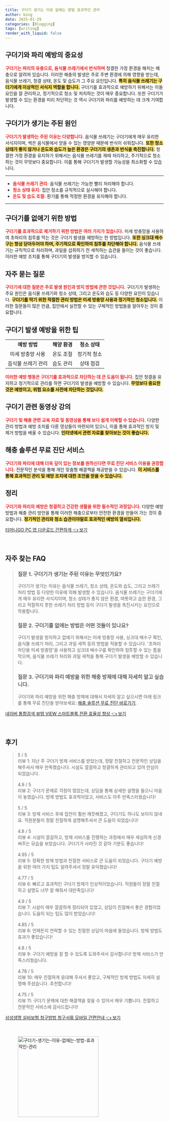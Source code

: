 ```yaml
---
title: 구더기 생기는 이유 없애는 방법 효과적인 관리
author: bing
date: 2025-01-29
categories: [Blogging]
tags: [writing]
render_with_liquid: false
---
```



<h2 id='구더기와_파리_예방'>구더기와 파리 예방의 중요성</h2>

<p><b><span style="color: #ee2323;">구더기는 파리의 유충으로, 음식물 쓰레기에서 번식하며</span></b> 청결한 가정 환경을 해치는 해충으로 알려져 있습니다. 이러한 해충의 발생은 주로 주변 환경에 의해 영향을 받는데, 음식물 쓰레기, 청결 상태, 온도 및 습도가 그 주요 요인입니다. <b><span style="background-color: #ffe066;">특히 음식물 쓰레기는 구더기에게 이상적인 서식지 역할을 합니다.</span></b> 구더기를 효과적으로 예방하기 위해서는 이들 요인을 잘 관리하고, 정기적으로 청소 및 처치하는 것이 매우 중요합니다. 또한 구더기가 발생할 수 있는 환경을 미리 차단하는 것 역시 구더기와 파리를 예방하는 데 크게 기여합니다.</p>

<h2 id='구더기_발생_원인'>구더기가 생기는 주된 원인</h2>

<p><b><span style="color: #ee2323;">구더기가 발생하는 주된 이유는 다양합니다.</span></b> 음식물 쓰레기는 구더기에게 매우 유리한 서식지이며, 썩은 음식물에서 얻을 수 있는 영양분 때문에 번식이 쉬워집니다. <b><span style="background-color: #ffe066;">또한 청소 상태가 좋지 않거나 온도와 습도가 높은 환경은 구더기의 생존과 번식을 촉진합니다.</span></b> 청결한 가정 환경을 유지하기 위해서는 음식물 쓰레기를 제때 처리하고, 주기적으로 청소하는 것이 무엇보다 중요합니다. 이를 통해 구더기가 발생할 가능성을 최소화할 수 있습니다.</p>

<hr />

<ul>
    <li><b><span style="color: #ee2323;">음식물 쓰레기 관리:</span></b> 음식물 쓰레기는 가능한 빨리 처리해야 합니다.</li>
    <li><b><span style="color: #ee2323;">청소 상태 유지:</span></b> 집안 청소를 규칙적으로 실시해야 합니다.</li>
    <li><b><span style="color: #ee2323;">온도 및 습도 조절:</span></b> 환기를 통해 적정한 환경을 유지해야 합니다.</li>
</ul>

<hr />

<h2 id='구더기_제거_방법'>구더기를 없애기 위한 방법</h2>

<p><b><span style="color: #ee2323;">구더기를 효과적으로 제거하기 위한 방법은 여러 가지가 있습니다.</span></b> 미세 방충망을 사용하여 초파리의 침투를 막는 것은 구더기 발생을 예방하는 한 방법입니다. <b><span style="background-color: #ffe066;">또한 싱크대 배수구는 항상 닫아두어야 하며, 주기적으로 확인하여 침투를 차단해야 합니다.</span></b> 음식물 쓰레기는 규칙적으로 처리하며, 과일을 섭취하기 전 세척하는 습관을 들이는 것이 좋습니다. 이러한 예방 조치를 통해 구더기의 발생을 방지할 수 있습니다.</p>

<h2 id='자주_묻는_질문'>자주 묻는 질문</h2>

<p><b><span style="color: #ee2323;">구더기에 대한 질문은 주로 발생 원인과 방지 방법에 관한 것입니다.</span></b> 구더기가 발생하는 주요 원인은 음식물 쓰레기와 청소 상태, 그리고 온도와 습도 등 다양한 요인이 있습니다. <b><span style="background-color: #ffe066;">구더기를 막기 위한 적절한 관리 방법은 미세 방충망 사용과 정기적인 청소입니다.</span></b> 이러한 질문들이 많은 만큼, 집안에서 실천할 수 있는 구체적인 방법들을 알아두는 것이 중요합니다.</p>

<h2 id='구더기_발생_예방_팁'>구더기 발생 예방을 위한 팁</h2>

<table>
    <tr>
        <td style="text-align: center; height: 17px;"><b>예방 방법</b></td>
        <td style="text-align: center; height: 17px;"><b>해양 환경</b></td>
        <td style="text-align: center; height: 17px;"><b>청소 상태</b></td>
    </tr>
    <tr>
        <td style="text-align: center; height: 17px;">미세 방충망 사용</td>
        <td style="text-align: center; height: 17px;">온도 조절</td>
        <td style="text-align: center; height: 17px;">정기적 청소</td>
    </tr>
    <tr>
        <td style="text-align: center; height: 17px;">음식물 쓰레기 관리</td>
        <td style="text-align: center; height: 17px;">습도 관리</td>
        <td style="text-align: center; height: 17px;">상태 점검</td>
    </tr>
</table>

<p><b><span style="color: #ee2323;">이러한 예방 행동은 구더기를 효과적으로 차단하는 데 큰 도움이 됩니다.</span></b> 집안 청결을 유지하고 정기적으로 관리를 하면 구더기의 발생을 예방할 수 있습니다. <b><span style="background-color: #ffe066;">무엇보다 중요한 것은 예방이고, 위험 요소를 사전에 차단하는 것입니다.</span></b></p>

<h2 id='동영상_강의'>구더기 관련 동영상 강의</h2>

<p><b><span style="color: #ee2323;">구더기 및 해충 관련 교육 자료 및 동영상을 통해 보다 쉽게 이해할 수 있습니다.</span></b> 다양한 관리 방법과 예방 조치를 다룬 영상들이 마련되어 있으니, 이를 통해 효과적인 방지 및 제거 방법을 배울 수 있습니다. <b><span style="background-color: #ffe066;">인터넷에서 관련 자료를 찾아보는 것이 좋습니다.</span></b></p>

<h2 id='무료_진단_서비스'>해충 솔루션 무료 진단 서비스</h2>

<p><b><span style="color: #ee2323;">구더기와 파리에 대해 더욱 깊이 있는 정보를 원하신다면 무료 진단 서비스 이용을 권장합니다.</span></b> 전문적인 분석을 통해 개인 맞춤형 해결책을 제공받을 수 있습니다. <b><span style="background-color: #ffe066;">이 서비스를 통해 효과적인 관리 및 예방 조치에 대한 조언을 받을 수 있습니다.</span></b></p>

<h2 id='정리'>정리</h2>

<p><b><span style="color: #ee2323;">구더기와 파리의 예방은 청결하고 건강한 생활을 위한 필수적인 과정입니다.</span></b> 다양한 예방 방법과 해충 관리 방안을 통해 이러한 해충으로부터 안전한 환경을 만들어 가는 것이 중요합니다. <b><span style="background-color: #ffe066;">정기적인 관리와 청소 습관이야말로 효과적인 예방의 열쇠입니다.</span></b></p>


<p><a class="click-button" title="티머니GO PC 앱 다운로드 간편하게" href="https://somered.github.io/posts/%ED%8B%B0%EB%A8%B8%EB%8B%88GO-PC-%EC%95%B1-%EB%8B%A4%EC%9A%B4%EB%A1%9C%EB%93%9C-%EA%B0%84%ED%8E%B8%ED%95%98%EA%B2%8C/" rel="dofollow">티머니GO PC 앱 다운로드 간편하게 👈 보기</a></p><br>
<h2 id='자주_찾는_FAQ'>자주 찾는 FAQ</h2>
<div itemscope="" itemtype="https://schema.org/FAQPage"> 
<blockquote> 
<div itemscope="" itemprop="mainEntity" itemtype="https://schema.org/Question"> 
<h3 itemprop="name">질문 1. 구더기가 생기는 주된 이유는 무엇인가요?</h3> 
<div itemscope="" itemprop="acceptedAnswer" itemtype="https://schema.org/Answer"> 
<span itemprop="text"> 
<p>구더기가 생기는 이유는 음식물 쓰레기, 청소 상태, 온도와 습도, 그리고 쓰레기 처리 방법 등 다양한 이유에 의해 발생할 수 있습니다. 음식물 쓰레기는 구더기에게 매우 유리한 서식지이며, 청소 상태가 좋지 않은 환경, 따뜻하고 습한 환경, 그리고 적절하지 못한 쓰레기 처리 방법 등이 구더기 발생을 촉진시키는 요인으로 작용합니다.</p> 
</span> 
</div> 
</div> 

<div itemscope="" itemprop="mainEntity" itemtype="https://schema.org/Question"> 
<h3 itemprop="name">질문 2. 구더기를 없애는 방법은 어떤 것들이 있나요?</h3> 
<div itemscope="" itemprop="acceptedAnswer" itemtype="https://schema.org/Answer"> 
<span itemprop="text"> 
<p>구더기 발생을 방지하고 없애기 위해서는 미세 방충망 사용, 싱크대 배수구 확인, 음식물 쓰레기 처리, 그리고 과일 세척 등의 방법을 적용할 수 있습니다. '초파리 차단용 미세 방충망'을 사용하고 싱크대 배수구를 확인하여 침투할 수 있는 틈을 막으며, 음식물 쓰레기 처리와 과일 세척을 통해 구더기 발생을 예방할 수 있습니다.</p> 
</span> 
</div> 
</div> 

<div itemscope="" itemprop="mainEntity" itemtype="https://schema.org/Question"> 
<h3 itemprop="name">질문 3. 구더기와 파리 예방을 위한 해충 방제에 대해 자세히 알고 싶습니다.</h3> 
<div itemscope="" itemprop="acceptedAnswer" itemtype="https://schema.org/Answer"> 
<span itemprop="text"> 
<p>구더기와 파리 예방을 위한 해충 방제에 대해서 자세히 알고 싶으시면 아래 링크를 통해 무료 진단을 받아보세요: <a href="#">해충 솔루션 무료 진단 바로가기</a>.</p> 
</span> 
</div> 
</div> 

</blockquote> 
</div>
<p><a class="click-button" title="네이버 통합검색 뷰탭 VIEW 스마트블록 전환 효율성 향상" href="https://somered.github.io/posts/%EB%84%A4%EC%9D%B4%EB%B2%84-%ED%86%B5%ED%95%A9%EA%B2%80%EC%83%89-%EB%B7%B0%ED%83%AD-VIEW-%EC%8A%A4%EB%A7%88%ED%8A%B8%EB%B8%94%EB%A1%9D-%EC%A0%84%ED%99%98-%ED%9A%A8%EC%9C%A8%EC%84%B1-%ED%96%A5%EC%83%81/" rel="dofollow">네이버 통합검색 뷰탭 VIEW 스마트블록 전환 효율성 향상 👈 보기</a></p><br>
<h2 id='후기'>후기</h2>
<div itemscope itemtype="https://schema.org/Product">
  <blockquote>
  <div itemprop="review" itemscope itemtype="https://schema.org/Review">
      <div itemprop="reviewRating" itemscope itemtype="https://schema.org/Rating"> <span itemprop="ratingValue">5</span> / <span itemprop="bestRating">5</span> </div>
      <span itemprop="reviewBody">리뷰 1: 지난 주 구더기 방제 서비스를 받았는데, 정말 친절하고 전문적인 상담을 해주셔서 매우 만족했습니다. 시설도 깔끔하고 청결하게 관리되고 있어 안심이 되었습니다.</span>
  </div>
  <br>
  <div itemprop="review" itemscope itemtype="https://schema.org/Review">
      <div itemprop="reviewRating" itemscope itemtype="https://schema.org/Rating"> <span itemprop="ratingValue">4.9</span> / <span itemprop="bestRating">5</span> </div>
      <span itemprop="reviewBody">리뷰 2: 구더기 문제로 걱정이 많았는데, 상담을 통해 상세한 설명을 들으니 마음이 놓였습니다. 방제 방법도 효과적이었고, 서비스도 아주 만족스러웠습니다!</span>
  </div>
  <br>
  <div itemprop="review" itemscope itemtype="https://schema.org/Review">
      <div itemprop="reviewRating" itemscope itemtype="https://schema.org/Rating"> <span itemprop="ratingValue">5</span> / <span itemprop="bestRating">5</span> </div>
      <span itemprop="reviewBody">리뷰 3: 방제 서비스 후에 집안이 훨씬 깨끗해졌고, 구더기도 하나도 보이지 않네요. 직원분들이 정말 친절하게 설명해주셔서 큰 도움이 되었습니다!</span>
  </div>
  <br>
  <div itemprop="review" itemscope itemtype="https://schema.org/Review">
      <div itemprop="reviewRating" itemscope itemtype="https://schema.org/Rating"> <span itemprop="ratingValue">4.8</span> / <span itemprop="bestRating">5</span> </div>
      <span itemprop="reviewBody">리뷰 4: 시설이 깔끔하고, 방제 서비스를 진행하는 과정에서 매우 세심하게 신경 써주는 모습을 보았습니다. 구더기가 사라진 것 같아 기분도 좋습니다!</span>
  </div>
  <br>
  <div itemprop="review" itemscope itemtype="https://schema.org/Review">
      <div itemprop="reviewRating" itemscope itemtype="https://schema.org/Rating"> <span itemprop="ratingValue">4.95</span> / <span itemprop="bestRating">5</span> </div>
      <span itemprop="reviewBody">리뷰 5: 정확한 방제 방법과 친절한 서비스로 큰 도움이 되었습니다. 구더기 예방을 위한 여러 가지 팁도 알려주셔서 정말 유익했습니다!</span>
  </div>
  <br>
  <div itemprop="review" itemscope itemtype="https://schema.org/Review">
      <div itemprop="reviewRating" itemscope itemtype="https://schema.org/Rating"> <span itemprop="ratingValue">4.77</span> / <span itemprop="bestRating">5</span> </div>
      <span itemprop="reviewBody">리뷰 6: 빠르고 효과적인 구더기 방제가 인상적이었습니다. 직원들이 정말 친절하고 설명도 너무 잘 해줘서 대만족입니다!</span>
  </div>
  <br>
  <div itemprop="review" itemscope itemtype="https://schema.org/Review">
      <div itemprop="reviewRating" itemscope itemtype="https://schema.org/Rating"> <span itemprop="ratingValue">4.9</span> / <span itemprop="bestRating">5</span> </div>
      <span itemprop="reviewBody">리뷰 7: 시설이 매우 깔끔하게 정리되어 있었고, 상담이 친절해서 좋은 경험이었습니다. 도움이 되는 팁도 많이 받았습니다!</span>
  </div>
  <br>
  <div itemprop="review" itemscope itemtype="https://schema.org/Review">
      <div itemprop="reviewRating" itemscope itemtype="https://schema.org/Rating"> <span itemprop="ratingValue">4.85</span> / <span itemprop="bestRating">5</span> </div>
      <span itemprop="reviewBody">리뷰 8: 언제든지 연락할 수 있는 친절한 상담이 마음에 들었습니다. 방제 방법도 효과가 좋았습니다!</span>
  </div>
  <br>
  <div itemprop="review" itemscope itemtype="https://schema.org/Review">
      <div itemprop="reviewRating" itemscope itemtype="https://schema.org/Rating"> <span itemprop="ratingValue">4.8</span> / <span itemprop="bestRating">5</span> </div>
      <span itemprop="reviewBody">리뷰 9: 구더기 예방을 잘 할 수 있도록 도와주셔서 감사합니다! 방제 서비스가 만족스러웠습니다.</span>
  </div>
  <br>
  <div itemprop="review" itemscope itemtype="https://schema.org/Review">
      <div itemprop="reviewRating" itemscope itemtype="https://schema.org/Rating"> <span itemprop="ratingValue">4.78</span> / <span itemprop="bestRating">5</span> </div>
      <span itemprop="reviewBody">리뷰 10: 매우 친절하게 응대해 주셔서 좋았고, 구체적인 방제 방법도 자세히 설명해 주셨습니다. 추천합니다!</span>
  </div>
  <br>
  <div itemprop="review" itemscope itemtype="https://schema.org/Review">
      <div itemprop="reviewRating" itemscope itemtype="https://schema.org/Rating"> <span itemprop="ratingValue">4.75</span> / <span itemprop="bestRating">5</span> </div>
      <span itemprop="reviewBody">리뷰 11: 구더기 문제에 대한 해결책을 찾을 수 있어서 매우 기쁩니다. 친절하고 전문적인 서비스에 감사드립니다!</span>
  </div>
  </blockquote>
</div>
<p><a class="click-button" title="삼성생명 실비보험 청구방법 청구서류 모바일 간편안내" href="https://somered.github.io/posts/%EC%82%BC%EC%84%B1%EC%83%9D%EB%AA%85-%EC%8B%A4%EB%B9%84%EB%B3%B4%ED%97%98-%EC%B2%AD%EA%B5%AC%EB%B0%A9%EB%B2%95-%EC%B2%AD%EA%B5%AC%EC%84%9C%EB%A5%98-%EB%AA%A8%EB%B0%94%EC%9D%BC-%EA%B0%84%ED%8E%B8%EC%95%88%EB%82%B4/" rel="dofollow">삼성생명 실비보험 청구방법 청구서류 모바일 간편안내 👈 보기</a></p><br>
<figure class="image"><img src="https://somered.github.io/assets/img/thumbnail/구더기-생기는-이유-없애는-방법-효과적인-관리.webp" alt="구더기-생기는-이유-없애는-방법-효과적인-관리" width="256" height="256"></figure>